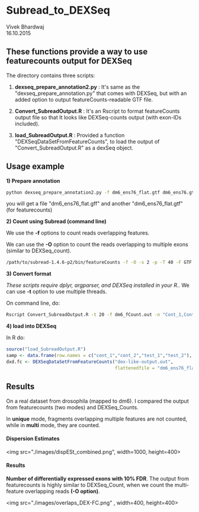 # Subread_to_DEXSeq
Vivek Bhardwaj  
16.10.2015  

## These functions provide a way to use featurecounts output for DEXSeq

The directory contains three scripts:

1) **dexseq_prepare_annotation2.py** : It's same as the "dexseq_prepare_annotation.py" that comes with DEXSeq, but with an added option to output featureCounts-readable GTF file.

2) **Convert_SubreadOutput.R** : It's an Rscript to format featureCounts output file so that It looks like DEXSeq-counts output (with exon-IDs included).

3) **load_SubreadOutput.R** : Provided a function "DEXSeqDataSetFromFeatureCounts", to load the output of "Convert_SubreadOutput.R" as a dexSeq object.

## Usage example

**1) Prepare annotation**


```bash
python dexseq_prepare_annotation2.py -f dm6_ens76_flat.gtf dm6_ens76.gtf dm6_ens76_flat.gff
```

you will get a file "dm6_ens76_flat.gff" and another "dm6_ens76_flat.gtf" (for featurecounts)

**2) Count using Subread (command line)**

We use the **-f** options to count reads overlapping features.

We can use the **-O** option to count the reads overlapping to multiple exons (similar to DEXSeq_count).


```bash
/path/to/subread-1.4.6-p2/bin/featureCounts -f -O -s 2 -p -T 40 -F GTF -a dm6_ens76_flat.gtf -o dm6_fCount.out Cont_1.bam Cont_2.bam Test_1.bam Test_2.bam

```

**3) Convert format**

*These scripts require dplyr, argparser, and DEXSeq installed in your R..* We can use **-t** option to use multiple threads. 

On command line, do:


```bash
Rscript Convert_SubreadOutput.R -t 20 -f dm6_fCount.out -n "Cont_1,Cont_2,Test_1,Test_2" -o dex-like-output.out
```

**4) load into DEXSeq**

In R do:


```r
source("load_SubreadOutput.R")
samp <- data.frame(row.names = c("cont_1","cont_2","test_1","test_2"), condition = rep(c("control","trt"),each=2))
dxd.fc <- DEXSeqDataSetFromFeatureCounts("dex-like-output.out",
                                         flattenedfile = "dm6_ens76_flat.gtf",sampleData = samp)
```

## Results

On a real dataset from drosophila (mapped to dm6). I compared the output from featurecounts (two modes) and DEXSeq_Counts.

In **unique** mode, fragments overlapping multiple features are not counted, while in **multi** mode, they are counted.

#### Dispersion Estimates

<img src="./images/dispESt_combined.png", width=1000, height=400>

#### Results

**Number of differentially expressed exons with 10% FDR**. The output from featurecounts is highly similar to DEXSeq_Count, when we count the multi-feature overlapping reads **(-O option)**. 

<img src="./images/overlaps_DEX-FC.png" , width=400, height=400>


